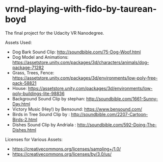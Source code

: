 # vrnd-playing-with-fido-by-taurean-boyd
The final project for the Udacity VR Nanodegree.

Assets Used:
 - Dog Bark Sound Clip: http://soundbible.com/75-Dog-Woof.html
 - Dog Model and Animations: https://assetstore.unity.com/packages/3d/characters/animals/dog-package-71282
 - Grass, Trees, Fence: https://assetstore.unity.com/packages/3d/environments/low-poly-free-pack-58821
 - House: https://assetstore.unity.com/packages/3d/environments/low-poly-buildings-lite-98836
 - Background Sound Clip by stephan: http://soundbible.com/1661-Sunny-Day.html
 - Victory Music (Hey!) by Bensound: https://www.bensound.com/
 - Birds in Tree Sound Clip by : http://soundbible.com/2207-Cartoon-Birds-2.html
 - Dishes Sound Clip by Andriala : http://soundbible.com/592-Doing-The-Dishes.html

Licenses for Various Assets:
 - https://creativecommons.org/licenses/sampling+/1.0/
 - https://creativecommons.org/licenses/by/3.0/us/
